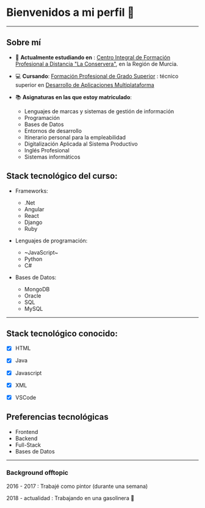 # **Bienvenidos a mi perfil** :wave:

---

## **Sobre mí**

* :school: **Actualmente estudiando en** : [Centro Integral de Formación Profesional a Distancia "La
Conservera"](https://sites.google.com/view/fplaconservera), en la Región de Murcia.


* :computer: **Cursando**: [Formación Profesional de Grado Superior](https://www.llegarasalto.com) : técnico superior en [Desarrollo de Aplicaciones Multiplataforma](https://llegarasalto.com/guiafp/ciclos/IFC-322.html)


* :books: **Asignaturas en las que estoy matriculado**:

   * Lenguajes de marcas y sistemas de gestión de información
   * Programación
   * Bases de Datos
   * Entornos de desarrollo
   * Itinerario personal para la empleabilidad
   * Digitalización Aplicada al Sistema Productivo
   * Inglés Profesional
   * Sistemas informáticos


## Stack tecnológico del curso:

  * Frameworks:
   
    * .Net
    * Angular
    * React
    * Django
    * Ruby

  * Lenguajes de programación:
   
    * ~JavaScript~
    * Python
    * C#

  * Bases de Datos:
   
    * MongoDB
    * Oracle
    * SQL
    * MySQL

---
   
## Stack tecnológico conocido:

 * [x] HTML
 * [x] Java
 * [x] Javascript
 * [x] XML
 * [x] VSCode
 

## Preferencias tecnológicas

  * Frontend
  * Backend
  * Full-Stack
  * Bases de Datos
  
   
 ---

### Background offtopic

  2016 - 2017 : Trabajé como pintor (durante una semana)
  
  2018 - actualidad  : Trabajando en una gasolinera :car:


